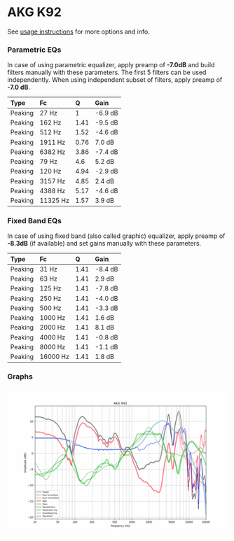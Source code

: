 # AKG K92
See [usage instructions](https://github.com/jaakkopasanen/AutoEq#usage) for more options and info.

### Parametric EQs
In case of using parametric equalizer, apply preamp of **-7.0dB** and build filters manually
with these parameters. The first 5 filters can be used independently.
When using independent subset of filters, apply preamp of **-7.0 dB**.

| Type    | Fc       |    Q | Gain    |
|:--------|:---------|:-----|:--------|
| Peaking | 27 Hz    | 1    | -6.9 dB |
| Peaking | 162 Hz   | 1.41 | -9.5 dB |
| Peaking | 512 Hz   | 1.52 | -4.6 dB |
| Peaking | 1911 Hz  | 0.76 | 7.0 dB  |
| Peaking | 6382 Hz  | 3.86 | -7.4 dB |
| Peaking | 79 Hz    | 4.6  | 5.2 dB  |
| Peaking | 120 Hz   | 4.94 | -2.9 dB |
| Peaking | 3157 Hz  | 4.85 | 2.4 dB  |
| Peaking | 4388 Hz  | 5.17 | -4.6 dB |
| Peaking | 11325 Hz | 1.57 | 3.9 dB  |

### Fixed Band EQs
In case of using fixed band (also called graphic) equalizer, apply preamp of **-8.3dB**
(if available) and set gains manually with these parameters.

| Type    | Fc       |    Q | Gain    |
|:--------|:---------|:-----|:--------|
| Peaking | 31 Hz    | 1.41 | -8.4 dB |
| Peaking | 63 Hz    | 1.41 | 2.9 dB  |
| Peaking | 125 Hz   | 1.41 | -7.8 dB |
| Peaking | 250 Hz   | 1.41 | -4.0 dB |
| Peaking | 500 Hz   | 1.41 | -3.3 dB |
| Peaking | 1000 Hz  | 1.41 | 1.6 dB  |
| Peaking | 2000 Hz  | 1.41 | 8.1 dB  |
| Peaking | 4000 Hz  | 1.41 | -0.8 dB |
| Peaking | 8000 Hz  | 1.41 | -1.1 dB |
| Peaking | 16000 Hz | 1.41 | 1.8 dB  |

### Graphs
![](./AKG%20K92.png)